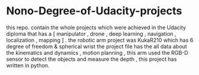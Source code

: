 # Nono-Degree-of-Udacity-projects
this repo. contain the whole projects which were achieved in the Udacity diploma that has a [ manipulator , drone , deep learning , navigation , localization , mapping ] .
the robotic arm project was KukaR210 which has 6 degree of freedom & spherical wrist the project file has the all data about the kinematics and dynamics , motion 
planning , this arm used the RGB-D sensor to detect the objects and measure the depth , this project has written in python.

